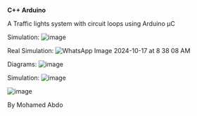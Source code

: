 **C++ Arduino**

A Traffic lights system
with circuit loops
using Arduino µC

Simulation:
![image](https://github.com/user-attachments/assets/93a076ed-07f0-4db2-ac3d-b28a9a3a5d9e)

Real Simulation:
![WhatsApp Image 2024-10-17 at 8 38 08 AM](https://github.com/user-attachments/assets/713984fd-c8c9-4332-9e4b-f47419497a31)



Diagrams:
![image](https://github.com/user-attachments/assets/4d184a27-1813-486a-8da5-5daa3c3ea7c7)



Simulation:
![image](https://github.com/user-attachments/assets/661f6427-a384-4012-bc04-d0a1c034cc91)

![image](https://github.com/user-attachments/assets/4f317149-87eb-4731-9ffc-b5d3b0cd23fc)

By Mohamed Abdo
